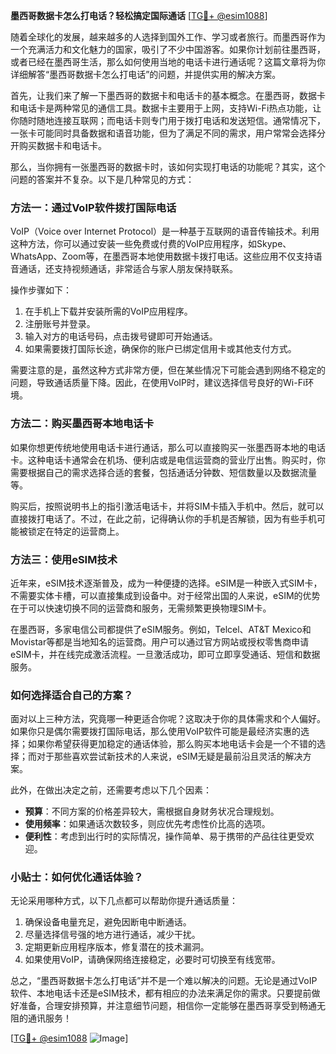 **墨西哥数据卡怎么打电话？轻松搞定国际通话** [[TG💪+ @esim1088](https://t.me/s/esim1088)]

随着全球化的发展，越来越多的人选择到国外工作、学习或者旅行。而墨西哥作为一个充满活力和文化魅力的国家，吸引了不少中国游客。如果你计划前往墨西哥，或者已经在墨西哥生活，那么如何使用当地的电话卡进行通话呢？这篇文章将为你详细解答“墨西哥数据卡怎么打电话”的问题，并提供实用的解决方案。

首先，让我们来了解一下墨西哥的数据卡和电话卡的基本概念。在墨西哥，数据卡和电话卡是两种常见的通信工具。数据卡主要用于上网，支持Wi-Fi热点功能，让你随时随地连接互联网；而电话卡则专门用于拨打电话和发送短信。通常情况下，一张卡可能同时具备数据和语音功能，但为了满足不同的需求，用户常常会选择分开购买数据卡和电话卡。

那么，当你拥有一张墨西哥的数据卡时，该如何实现打电话的功能呢？其实，这个问题的答案并不复杂。以下是几种常见的方式：

### 方法一：通过VoIP软件拨打国际电话

VoIP（Voice over Internet Protocol）是一种基于互联网的语音传输技术。利用这种方法，你可以通过安装一些免费或付费的VoIP应用程序，如Skype、WhatsApp、Zoom等，在墨西哥本地使用数据卡拨打电话。这些应用不仅支持语音通话，还支持视频通话，非常适合与家人朋友保持联系。

操作步骤如下：
1. 在手机上下载并安装所需的VoIP应用程序。
2. 注册账号并登录。
3. 输入对方的电话号码，点击拨号键即可开始通话。
4. 如果需要拨打国际长途，确保你的账户已绑定信用卡或其他支付方式。

需要注意的是，虽然这种方式非常方便，但在某些情况下可能会遇到网络不稳定的问题，导致通话质量下降。因此，在使用VoIP时，建议选择信号良好的Wi-Fi环境。

### 方法二：购买墨西哥本地电话卡

如果你想更传统地使用电话卡进行通话，那么可以直接购买一张墨西哥本地的电话卡。这种电话卡通常会在机场、便利店或是电信运营商的营业厅出售。购买时，你需要根据自己的需求选择合适的套餐，包括通话分钟数、短信数量以及数据流量等。

购买后，按照说明书上的指引激活电话卡，并将SIM卡插入手机中。然后，就可以直接拨打电话了。不过，在此之前，记得确认你的手机是否解锁，因为有些手机可能被锁定在特定的运营商上。

### 方法三：使用eSIM技术

近年来，eSIM技术逐渐普及，成为一种便捷的选择。eSIM是一种嵌入式SIM卡，不需要实体卡槽，可以直接集成到设备中。对于经常出国的人来说，eSIM的优势在于可以快速切换不同的运营商和服务，无需频繁更换物理SIM卡。

在墨西哥，多家电信公司都提供了eSIM服务。例如，Telcel、AT&T Mexico和Movistar等都是当地知名的运营商。用户可以通过官方网站或授权零售商申请eSIM卡，并在线完成激活流程。一旦激活成功，即可立即享受通话、短信和数据服务。

### 如何选择适合自己的方案？

面对以上三种方法，究竟哪一种更适合你呢？这取决于你的具体需求和个人偏好。如果你只是偶尔需要拨打国际电话，那么使用VoIP软件可能是最经济实惠的选择；如果你希望获得更加稳定的通话体验，那么购买本地电话卡会是一个不错的选择；而对于那些喜欢尝试新技术的人来说，eSIM无疑是最前沿且灵活的解决方案。

此外，在做出决定之前，还需要考虑以下几个因素：
- **预算**：不同方案的价格差异较大，需根据自身财务状况合理规划。
- **使用频率**：如果通话次数较多，则应优先考虑性价比高的选项。
- **便利性**：考虑到出行时的实际情况，操作简单、易于携带的产品往往更受欢迎。

### 小贴士：如何优化通话体验？

无论采用哪种方式，以下几点都可以帮助你提升通话质量：
1. 确保设备电量充足，避免因断电中断通话。
2. 尽量选择信号强的地方进行通话，减少干扰。
3. 定期更新应用程序版本，修复潜在的技术漏洞。
4. 如果使用VoIP，请确保网络连接稳定，必要时可切换至有线宽带。

总之，“墨西哥数据卡怎么打电话”并不是一个难以解决的问题。无论是通过VoIP软件、本地电话卡还是eSIM技术，都有相应的办法来满足你的需求。只要提前做好准备，合理安排预算，并注意细节问题，相信你一定能够在墨西哥享受到畅通无阻的通讯服务！

[[TG💪+ @esim1088](https://t.me/s/esim1088) ![Image](https://i.postimg.cc/4NQfJmqS/Snipaste-2025-05-13-00-14-12.png)]